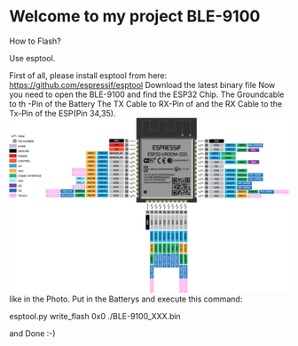 # Welcome to my project BLE-9100

How to Flash?

Use esptool.

First of all, please install esptool from here: https://github.com/espressif/esptool
Download the latest binary file
Now you need to open the BLE-9100 and find the ESP32 Chip.
The Groundcable to th -Pin of the Battery
The TX Cable to RX-Pin of and the RX Cable to the Tx-Pin of the ESP(Pin 34,35).
<img src="https://raw.githubusercontent.com/AchimPieters/esp32-homekit-camera/master/Images/ESP32-VROOM-32D-PINOUT.png">
<br>
like in the Photo.
Put in the Batterys and execute this command:

esptool.py write_flash 0x0 ./BLE-9100_XXX.bin

and Done :-)
